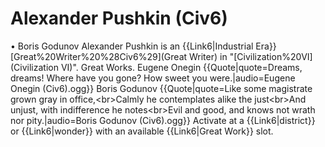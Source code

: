 # Alexander Pushkin (Civ6)

• Boris Godunov
Alexander Pushkin is an {{Link6|Industrial Era}} [Great%20Writer%20%28Civ6%29](Great Writer) in "[Civilization%20VI](Civilization VI)".
Great Works.
Eugene Onegin
{{Quote|quote=Dreams, dreams! Where have you gone? How sweet you were.|audio=Eugene Onegin (Civ6).ogg}}
Boris Godunov
{{Quote|quote=Like some magistrate grown gray in office,&lt;br&gt;Calmly he contemplates alike the just&lt;br&gt;And unjust, with indifference he notes&lt;br&gt;Evil and good, and knows not wrath nor pity.|audio=Boris Godunov (Civ6).ogg}}
Activate at a {{Link6|district}} or {{Link6|wonder}} with an available {{Link6|Great Work}} slot.